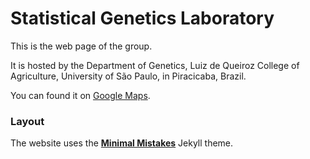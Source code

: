 # Statistical Genetics Laboratory

This is the web page of the group.

It is hosted by the Department of Genetics, Luiz de Queiroz College of
Agriculture, University of São Paulo, in Piracicaba, Brazil.

You can found it on [Google Maps](https://goo.gl/maps/s7iJi).

### Layout

The website uses the **[Minimal Mistakes](http://mmistakes.github.io/minimal-mistakes)**  Jekyll theme.
